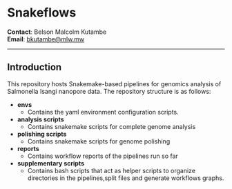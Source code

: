 # Snakeflows

<b>Contact</b>: Belson Malcolm Kutambe<br>
<b>Email</b>: bkutambe@mlw.mw

---

## Introduction
This repository hosts Snakemake-based pipelines for genomics analysis of Salmonella Isangi nanopore data.
The repository structure is as follows:
 * <b>envs</b><br>
    - Contains the yaml environment configuration scripts.
 * <b>analysis scripts</b><br>
    - Contains snakemake scripts for complete genome analysis
 * <b>polishing scripts</b><br>
    - Contains snakemake scripts for genome polishing
 * <b>reports</b><br>
    - Contains workflow reports of the pipelines run so far
 * <b>supplementary scripts</b><br>
    - Contains bash scripts that act as helper scripts to organize directories in the pipelines,split files and generate workflows graphs.


